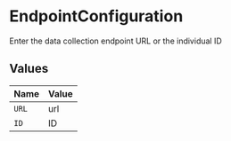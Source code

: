 # EndpointConfiguration

Enter the data collection endpoint URL or the individual ID


## Values

| Name  | Value |
| ----- | ----- |
| `URL` | url   |
| `ID`  | ID    |
